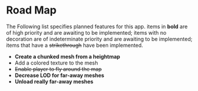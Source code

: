 # Road Map
The Following list specifies planned features for this app. items in **bold**
are of high priority and are awaiting to be implemented; items with no
decoration are of indeterminate priority and are awaiting to be implemented;
items that have a ~~strikethrough~~ have been implemented.

+ **Create a chunked mesh from a heightmap**
+ Add a colored texture to the mesh
+ ~~Enable player to fly around the map~~
+ **Decrease LOD for far-away meshes**
+ **Unload really far-away meshes**
